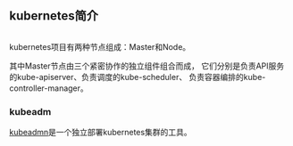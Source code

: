 ## kubernetes简介


![]()


kubernetes项目有两种节点组成：Master和Node。

其中Master节点由三个紧密协作的独立组件组合而成， 它们分别是负责API服务的kube-apiserver、负责调度的kube-scheduler、 负责容器编排的kube-controller-manager。






### kubeadm

[kubeadmn](https://github.com/kubernetes/kubeadm)是一个独立部署kubernetes集群的工具。